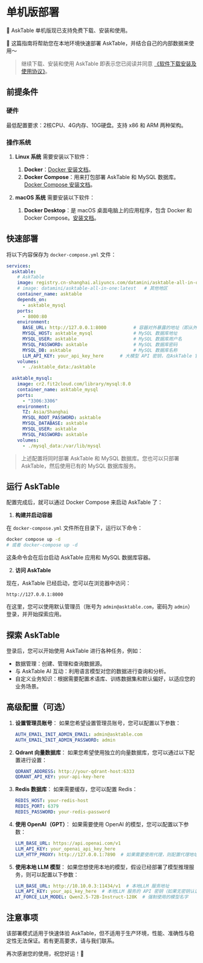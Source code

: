 # 单机版部署


🚀 AskTable 单机版现已支持免费下载、安装和使用。

💪 这篇指南将帮助您在本地环境快速部署 AskTable，并结合自己的内部数据来使用～ 

>继续下载、安装和使用 AskTable 即表示您已阅读并同意 [《软件下载安装及使用协议》](../appendix/software-end-user-license-agreement.md)。

## **前提条件**

### **硬件**

最低配置要求：2核CPU、4G内存、10G硬盘。支持 x86 和 ARM 两种架构。


### **操作系统**

1. **Linux 系统**
需要安装以下软件：
   1. **Docker**：[Docker 安装文档](https://docs.docker.com/engine/install/)。
   2. **Docker Compose**：用来打包部署 AskTable 和 MySQL 数据库。[Docker Compose 安装文档](https://docs.docker.com/compose/install/)。

1. **macOS 系统**
需要安装以下软件：
   1. **Docker Desktop**：是 macOS 桌面电脑上的应用程序，包含 Docker 和 Docker Compose。[安装文档](https://docs.docker.com/desktop/setup/install/mac-install/)。

## **快速部署**

将以下内容保存为 `docker-compose.yml` 文件：

   ```yaml
   services:
     asktable:
       # AskTable
       image: registry.cn-shanghai.aliyuncs.com/datamini/asktable-all-in-one:latest  # 中国大陆地区
       # image: datamini/asktable-all-in-one:latest   # 其他地区
       container_name: asktable
       depends_on:
         - asktable_mysql
       ports:
         - 8000:80
       environment:
         BASE_URL: http://127.0.0.1:8000          # 容器对外暴露的地址（即从外部比如浏览器访问的地址）
         MYSQL_HOST: asktable_mysql               # MySQL 数据库地址
         MYSQL_USER: asktable                     # MySQL 数据库用户名
         MYSQL_PASSWORD: asktable                 # MySQL 数据库密码
         MYSQL_DB: asktable                       # MySQL 数据库名称
         LLM_API_KEY: your_api_key_here      # 大模型 API 密钥，在AskTable 官网(https://cloud.asktable.com) 登录后申请。
       volumes:
         - ./asktable_data:/asktable
     
     asktable_mysql:
       image: cr2.fit2cloud.com/library/mysql:8.0
       container_name: asktable_mysql
       ports:
         - "3306:3306"
       environment:
         TZ: Asia/Shanghai
         MYSQL_ROOT_PASSWORD: asktable
         MYSQL_DATABASE: asktable
         MYSQL_USER: asktable
         MYSQL_PASSWORD: asktable
       volumes:
         - ./mysql_data:/var/lib/mysql
   ```

   > 上述配置将同时部署 AskTable 和 MySQL 数据库。您也可以只部署 AskTable，然后使用已有的 MySQL 数据库服务。


## **运行 AskTable**

配置完成后，就可以通过 Docker Compose 来启动 AskTable 了：

1. **构建并启动容器**

在 `docker-compose.yml` 文件所在目录下，运行以下命令：

```bash
docker compose up -d
# 或者 docker-compose up -d
```

这条命令会在后台启动 AskTable 应用和 MySQL 数据库容器。

2. **访问 AskTable**

现在，AskTable 已经启动，您可以在浏览器中访问：

```
http://127.0.0.1:8000
```

在这里，您可以使用默认管理员（账号为 `admin@asktable.com`，密码为 `admin`）登录，并开始探索应用。


## **探索 AskTable**

登录后，您可以开始使用 AskTable 进行各种任务，例如：

- 数据管理：创建、管理和查询数据源。
- 与 AskTable AI 互动：利用语言模型对您的数据进行查询和分析。
- 自定义业务知识：根据需要配置术语库、训练数据集和默认偏好，以适应您的业务场景。


## **高级配置（可选）**
1. **设置管理员账号**：
   如果您希望设置管理员账号，您可以配置以下参数：

   ```yaml
   AUTH_EMAIL_INIT_ADMIN_EMAIL: admin@asktable.com
   AUTH_EMAIL_INIT_ADMIN_PASSWORD: admin
   ```

2. **Qdrant 向量数据库**：
   如果您希望使用独立的向量数据库，您可以通过以下配置进行设置：

   ```yaml
   QDRANT_ADDRESS: http://your-qdrant-host:6333
   QDRANT_API_KEY: your-api-key-here
   ```

2. **Redis 数据库**：
   如果需要缓存，您可以配置 Redis：

   ```yaml
   REDIS_HOST: your-redis-host
   REDIS_PORT: 6379
   REDIS_PASSWORD: your-redis-password
   ```
3. **使用 OpenAI（GPT）**：
   如果需要使用 OpenAI 的模型，您可以配置以下参数：

   ```yaml
   LLM_BASE_URL: https://api.openai.com/v1
   LLM_API_KEY: your_openai_api_key_here
   LLM_HTTP_PROXY: http://127.0.0.1:7890  # 如果需要使用代理，则配置代理地址
   ```

4. **使用本地 LLM 模型**：
   如果您想使用本地的模型，假设已经部署了模型推理服务，则可以配置以下参数：
   
   ```yaml
   LLM_BASE_URL: http://10.10.0.3:11434/v1  # 本地LLM 服务地址
   LLM_API_KEY: your_api_key_here  # 本地LLM 服务的 API 密钥（如果无密钥认证，则无需配置）
   AT_FORCE_LLM_MODEL: Qwen2.5-72B-Instruct-128K  # 强制使用的模型名字
   ```


## **注意事项**

该部署模式适用于快速体验 AskTable，但不适用于生产环境，性能、准确性与稳定性无法保证。若有更高要求，请与我们联系。


再次感谢您的使用，祝您好运！🚀

